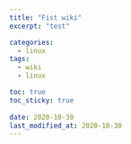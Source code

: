 ```yaml
---
title: "Fist wiki"
excerpt: "test"

categories:
  - linux
tags:
  - wiki
  - linux 

toc: true
toc_sticky: true
 
date: 2020-10-30
last_modified_at: 2020-10-30
---
```

